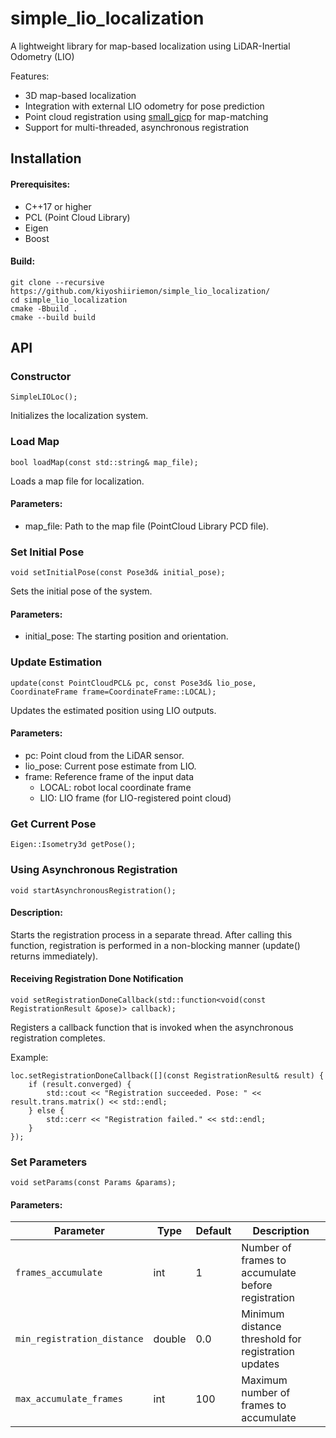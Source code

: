 # simple_lio_localization

A lightweight library for map-based localization using LiDAR-Inertial Odometry (LIO)

Features:
- 3D map-based localization
- Integration with external LIO odometry for pose prediction
- Point cloud registration using [small_gicp](https://github.com/koide3/small_gicp) for map-matching
- Support for multi-threaded, asynchronous registration

## Installation
#### Prerequisites:
- C++17 or higher
- PCL (Point Cloud Library)
- Eigen
- Boost

#### Build:
```
git clone --recursive https://github.com/kiyoshiiriemon/simple_lio_localization/
cd simple_lio_localization
cmake -Bbuild .
cmake --build build
```

## API
### Constructor
```SimpleLIOLoc();```

Initializes the localization system.

### Load Map
```bool loadMap(const std::string& map_file);```

Loads a map file for localization.

#### Parameters:
- map_file: Path to the map file (PointCloud Library PCD file).

### Set Initial Pose
```void setInitialPose(const Pose3d& initial_pose);```

Sets the initial pose of the system.
#### Parameters:
- initial_pose: The starting position and orientation.

### Update Estimation
```update(const PointCloudPCL& pc, const Pose3d& lio_pose, CoordinateFrame frame=CoordinateFrame::LOCAL);```

Updates the estimated position using LIO outputs.

#### Parameters:
- pc: Point cloud from the LiDAR sensor.
- lio_pose: Current pose estimate from LIO.
- frame: Reference frame of the input data
   - LOCAL: robot local coordinate frame
   - LIO: LIO frame (for LIO-registered point cloud)

### Get Current Pose
```Eigen::Isometry3d getPose();```

### Using Asynchronous Registration
```void startAsynchronousRegistration();```
#### Description:
Starts the registration process in a separate thread.
After calling this function, registration is performed in a non-blocking manner (update() returns immediately).

#### Receiving Registration Done Notification
```void setRegistrationDoneCallback(std::function<void(const RegistrationResult &pose)> callback);```

Registers a callback function that is invoked when the asynchronous registration completes.

Example:
```
loc.setRegistrationDoneCallback([](const RegistrationResult& result) {
    if (result.converged) {
        std::cout << "Registration succeeded. Pose: " << result.trans.matrix() << std::endl;
    } else {
        std::cerr << "Registration failed." << std::endl;
    }
});
```

### Set Parameters
```void setParams(const Params &params);```
#### Parameters:
| Parameter                | Type   | Default | Description                                |
|--------------------------|--------|---------|--------------------------------------------|
| `frames_accumulate`      | int    | 1       | Number of frames to accumulate before registration |
| `min_registration_distance` | double | 0.0     | Minimum distance threshold for registration updates |
| `max_accumulate_frames`  | int    | 100     | Maximum number of frames to accumulate    |


